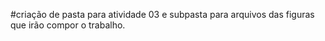 #criação de pasta para atividade 03 e subpasta para arquivos das figuras que irão compor o trabalho.
